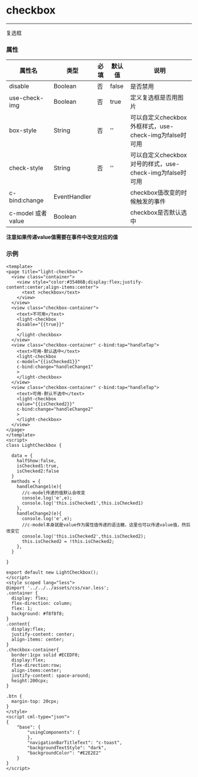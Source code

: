 # checkbox

-------

复选框

### 属性



| 属性名             | 类型         | 必填 | 默认值 | 说明                                                     |
| ------------------ | ------------ | ---- | ------ | -------------------------------------------------------- |
| disable            | Boolean      | 否   | false  | 是否禁用                                                 |
| use-check-img      | Boolean      | 否   | true   | 定义复选框是否用图片                                     |
| box-style          | String       | 否   | ''     | 可以自定义checkbox外框样式，use-check-img为false时可用   |
| check-style        | String       | 否   | ''     | 可以自定义checkbox对号的样式，use-check-img为false时可用 |
| c-bind:change      | EventHandler |      |        | checkbox值改变的时候触发的事件                           |
| c-model 或者 value | Boolean      |      |        | checkbox是否默认选中                                     |

**注意如果传递value值需要在事件中改变对应的值**

### 示例

```vue
<template>
<page title="light-checkbox">
  <view class="container">
    <view style="color:#35406B;display:flex;justify-content:center;align-items:center">
      <text >checkbox</text>
    </view>
  </view>
  <view class="checkbox-container">
    <text>不可用</text>
    <light-checkbox
    disable="{{true}}"
    >
    </light-checkbox>
  </view>
  <view class="checkbox-container" c-bind:tap="handleTap">
    <text>可用-默认选中</text>
    <light-checkbox
    c-model="{{isChecked1}}"
    c-bind:change="handleChange1"
    >
    </light-checkbox>
  </view>
  <view class="checkbox-container" c-bind:tap="handleTap">
    <text>可用-默认不选中</text>
    <light-checkbox
    value="{{isChecked2}}"
    c-bind:change="handleChange2"
    >
    </light-checkbox>
  </view>
</page>
</template>
<script>
class LightCheckbox {

  data = {
    halfShow:false,
    isChecked1:true,
    isChecked2:false
  }
  methods = {
    handleChange1(e){
      //c-model传递的值默认会改变
      console.log('e',e);
      console.log('this.isChecked1',this.isChecked1)
    },
    handleChange2(e){
      console.log('e',e);
      //c-model本身就是value作为属性值传递的语法糖，这里也可以传递value值，然后改变它
      console.log('this.isChecked2',this.isChecked2);
      this.isChecked2 = !this.isChecked2;
    },
  }
  
}

export default new LightCheckbox();
</script>
<style scoped lang="less">
@import '../../../assets/css/var.less';
.container {
  display: flex;
  flex-direction: column;
  flex: 1;
  background: #f8f8f8;
}
.content{
  display:flex;
  justify-content: center;
  align-items: center;
}
.checkbox-container{
  border:1cpx solid #ECEDF0;
  display:flex;
  flex-direction:row;
  align-items:center;
  justify-content: space-around;
  height:200cpx;
}

.btn {
  margin-top: 20cpx;
}
</style>
<script cml-type="json">
{
    "base": {
        "usingComponents": {
        },
        "navigationBarTitleText": "c-toast",
        "backgroundTextStyle": "dark",
        "backgroundColor": "#E2E2E2"
    }
}
</script>

```

